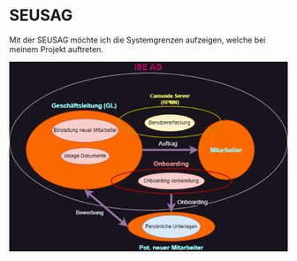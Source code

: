 # SEUSAG

Mit der SEUSAG möchte ich die Systemgrenzen aufzeigen, welche bei meinem Projekt auftreten.

![SEUSAG](../../ressources/docs/SEUSAG/SEUSAG.png)
